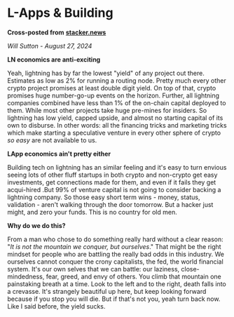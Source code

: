 # L-Apps & Building

**Cross-posted from** [**stacker.news**](https://stacker.news/items/663747)

_Will Sutton - August 27, 2024_

**LN economics are anti-exciting**

Yeah, lightning has by far the lowest "yield" of any project out there. Estimates as low as 2% for running a routing node. Pretty much every other crypto project promises at least double digit yield. On top of that, crypto promises huge number-go-up events on the horizon. Further, all lightning companies combined have less than 1% of the on-chain capital deployed to them. While most other projects take huge pre-mines for insiders. So lightning has low yield, capped upside, and almost no starting capital of its own to disburse. In other words: all the financing tricks and marketing tricks which make starting a speculative venture in every other sphere of crypto _so easy_ are not available to us.

**LApp economics ain't pretty either**

Building tech on lightning has an similar feeling and it's easy to turn envious seeing lots of other fluff startups in both crypto and non-crypto get easy investments, get connections made for them, and even if it fails they get acqui-hired .But 99% of venture capital is not going to consider backing a lightning company. So those easy short term wins - money, status, validation - aren't walking through the door tomorrow. But a hacker just might, and zero your funds. This is no country for old men.

**Why do we do this?**

From a man who chose to do something really hard without a clear reason: "_It is not the mountain we conquer, but ourselves_." That might be the right mindset for people who are battling the really bad odds in this industry. We ourselves cannot conquer the crony capitalists, the fed, the world financial system. It's our own selves that we can battle: our laziness, close-mindedness, fear, greed, and envy of others. You climb that mountain one painstaking breath at a time. Look to the left and to the right, death falls into a crevasse. It's strangely beautiful up here, but keep looking forward because if you stop you will die. But if that's not you, yeah turn back now. Like I said before, the yield sucks.
